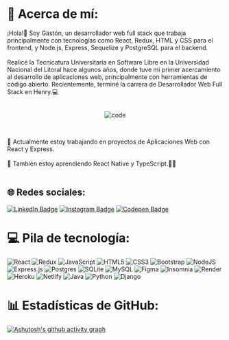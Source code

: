 # 💫 Acerca de mí:
¡Hola!👋 Soy Gastón, un desarrollador web full stack que trabaja principalmente con tecnologías como React, Redux, HTML y CSS para el frontend, y Node.js, Express, Sequelize y PostgreSQL para el backend.<br><br>Realicé la Tecnicatura Universitaria en Software Libre en la Universidad Nacional del Litoral hace algunos años, donde tuve mi primer acercamiento al desarrollo de aplicaciones web, principalmente con herramientas de código abierto. Recientemente, terminé la carrera de Desarrollador Web Full Stack en Henry.💻<br><br>

<p align="center">
  <img src="https://media.giphy.com/media/Y4ak9Ki2GZCbJxAnJD/giphy.gif" alt="code" />
</p
<br><br>

🔭 Actualmente estoy trabajando en proyectos de Aplicaciones Web con React y Express.<br><br>
🌱 También estoy aprendiendo React Native y TypeScript.🚀✨<br><br>


## 🌐 Redes sociales:
<p>
    <a href="https://www.linkedin.com/in/gastondandrea" target="_blank"><img src="https://img.shields.io/badge/-LinkedIn-0A0A0B?logo=linkedin&style=for-the-badge&logoColor=white" alt="LinkedIn Badge" /></a>
    <a href="https://www.instagram.com/gastondandrea_/" target="_blank"><img src="https://img.shields.io/badge/-Instagram-0A0A0B?logo=instagram&style=for-the-badge&logoColor=white" alt="Instagram Badge" /></a>
    <a href="https://www.codepen.io/gaston-dandrea/" target="_blank"><img src="https://img.shields.io/badge/codepen-%23000000.svg?&style=for-the-badge&logo=codepen&logoColor=white" alt="Codepen Badge" /></a>
</p>

# 💻 Pila de tecnología:
![React](https://img.shields.io/badge/react-%2320232a.svg?style=for-the-badge&logo=react&logoColor=%2361DAFB) ![Redux](https://img.shields.io/badge/redux-%23593d88.svg?style=for-the-badge&logo=redux&logoColor=white) ![JavaScript](https://img.shields.io/badge/javascript-%23323330.svg?style=for-the-badge&logo=javascript&logoColor=%23F7DF1E) ![HTML5](https://img.shields.io/badge/html5-%23E34F26.svg?style=for-the-badge&logo=html5&logoColor=white) ![CSS3](https://img.shields.io/badge/css3-%231572B6.svg?style=for-the-badge&logo=css3&logoColor=white) ![Bootstrap](https://img.shields.io/badge/bootstrap-%238511FA.svg?style=for-the-badge&logo=bootstrap&logoColor=white) ![NodeJS](https://img.shields.io/badge/node.js-6DA55F?style=for-the-badge&logo=node.js&logoColor=white) ![Express.js](https://img.shields.io/badge/express.js-%23404d59.svg?style=for-the-badge&logo=express&logoColor=%2361DAFB) ![Postgres](https://img.shields.io/badge/postgres-%23316192.svg?style=for-the-badge&logo=postgresql&logoColor=white) ![SQLite](https://img.shields.io/badge/sqlite-%2307405e.svg?style=for-the-badge&logo=sqlite&logoColor=white) ![MySQL](https://img.shields.io/badge/mysql-%2300000f.svg?style=for-the-badge&logo=mysql&logoColor=white) ![Figma](https://img.shields.io/badge/figma-%23F24E1E.svg?style=for-the-badge&logo=figma&logoColor=white) ![Insomnia](https://img.shields.io/badge/Insomnia-black?style=for-the-badge&logo=insomnia&logoColor=5849BE) ![Render](https://img.shields.io/badge/Render-%46E3B7.svg?style=for-the-badge&logo=render&logoColor=white) ![Heroku](https://img.shields.io/badge/heroku-%23430098.svg?style=for-the-badge&logo=heroku&logoColor=white) ![Netlify](https://img.shields.io/badge/netlify-%23000000.svg?style=for-the-badge&logo=netlify&logoColor=#00C7B7) ![Java](https://img.shields.io/badge/java-%23ED8B00.svg?style=for-the-badge&logo=openjdk&logoColor=white) ![Python](https://img.shields.io/badge/python-3670A0?style=for-the-badge&logo=python&logoColor=ffdd54) ![Django](https://img.shields.io/badge/django-%23092E20.svg?style=for-the-badge&logo=django&logoColor=white)
# 📊  Estadísticas de GitHub:
[![Ashutosh's github activity graph](https://github-readme-activity-graph.vercel.app/graph?username=gastondandrea&bg_color=0d1117&color=ffffff&line=00b3ff&point=f9fafa&area=true&hide_border=true)](https://github.com/ashutosh00710/github-readme-activity-graph)

<!-- Proudly created with GPRM ( https://gprm.itsvg.in ) -->
